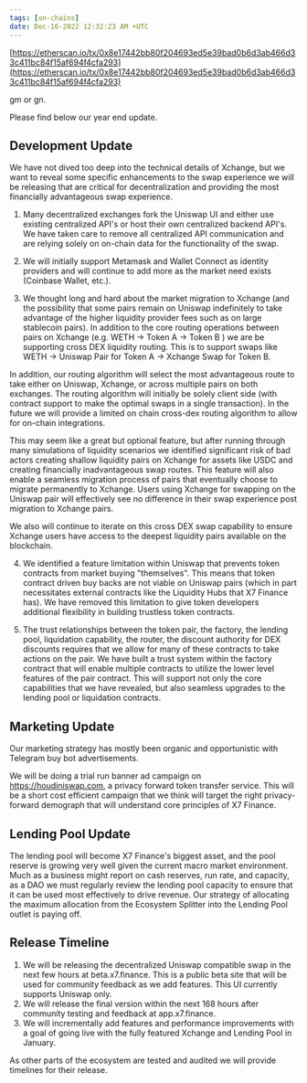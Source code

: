 ```yaml
---
tags: [on-chains]
date: Dec-16-2022 12:32:23 AM +UTC
---
```


[https://etherscan.io/tx/0x8e17442bb80f204693ed5e39bad0b6d3ab466d33c411bc84f15af694f4cfa293](https://etherscan.io/tx/0x8e17442bb80f204693ed5e39bad0b6d3ab466d33c411bc84f15af694f4cfa293)

gm or gn.

Please find below our year end update.

## Development Update

We have not dived too deep into the technical details of Xchange, but we want to reveal some specific enhancements to the swap experience we will be releasing that are critical for decentralization and providing the most financially advantageous swap experience.

1. Many decentralized exchanges fork the Uniswap UI and either use existing centralized API's or host their own centralized backend API's. We have taken care to remove all centralized API communication and are relying solely on on-chain data for the functionality of the swap.

2. We will initially support Metamask and Wallet Connect as identity providers and will continue to add more as the market need exists (Coinbase Wallet, etc.).

3. We thought long and hard about the market migration to Xchange (and the possibility that some pairs remain on Uniswap indefinitely to take advantage of the higher liquidity provider fees such as on large stablecoin pairs). In addition to the core routing operations between pairs on Xchange (e.g. WETH -> Token A -> Token B ) we are be supporting cross DEX liquidity routing. This is to support swaps like WETH -> Uniswap Pair for Token A -> Xchange Swap for Token B.

In addition, our routing algorithm will select the most advantageous route to take either on Uniswap, Xchange, or across multiple pairs on both exchanges. The routing algorithm will initially be solely client side (with contract support to make the optimal swaps in a single transaction). In the future we will provide a limited on chain cross-dex routing algorithm to allow for on-chain integrations.

This may seem like a great but optional feature, but after running through many simulations of liquidity scenarios we identified significant risk of bad actors creating shallow liquidity pairs on Xchange for assets like USDC and creating financially inadvantageous swap routes. This feature will also enable a seamless migration process of pairs that eventually choose to migrate permanently to Xchange. Users using Xchange for swapping on the Uniswap pair will effectively see no difference in their swap experience post migration to Xchange pairs.

We also will continue to iterate on this cross DEX swap capability to ensure Xchange users have access to the deepest liquidity pairs available on the blockchain.

4. We identified a feature limitation within Uniswap that prevents token contracts from market buying "themselves". This means that token contract driven buy backs are not viable on Uniswap pairs (which in part necessitates external contracts like the Liquidity Hubs that X7 Finance has). We have removed this limitation to give token developers additional flexibility in building trustless token contracts.

5. The trust relationships between the token pair, the factory, the lending pool, liquidation capability, the router, the discount authority for DEX discounts requires that we allow for many of these contracts to take actions on the pair. We have built a trust system within the factory contract that will enable multiple contracts to utilize the lower level features of the pair contract. This will support not only the core capabilities that we have revealed, but also seamless upgrades to the lending pool or liquidation contracts.

## Marketing Update

Our marketing strategy has mostly been organic and opportunistic with Telegram buy bot advertisements.

We will be doing a trial run banner ad campaign on https://houdiniswap.com, a privacy forward token transfer service. This will be a short cost efficient campaign that we think will target the right privacy-forward demograph that will understand core principles of X7 Finance.

## Lending Pool Update

The lending pool will become X7 Finance's biggest asset, and the pool reserve is growing very well given the current macro market environment. Much as a business might report on cash reserves, run rate, and capacity, as a DAO we must regularly review the lending pool capacity to ensure that it can be used most effectively to drive revenue. Our strategy of allocating the maximum allocation from the Ecosystem Splitter into the Lending Pool outlet is paying off.

## Release Timeline

1. We will be releasing the decentralized Uniswap compatible swap in the next few hours at beta.x7.finance. This is a public beta site that will be used for community feedback as we add features. This UI currently supports Uniswap only.
2. We will release the final version within the next 168 hours after community testing and feedback at app.x7.finance.
3. We will incrementally add features and performance improvements with a goal of going live with the fully featured Xchange and Lending Pool in January.

As other parts of the ecosystem are tested and audited we will provide timelines for their release.
